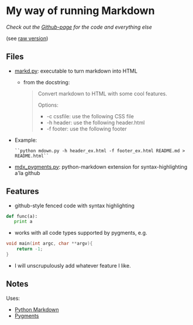 # My way of running Markdown #

_Check out the [Github-page](https://github.com/ihrke/mi-markdown) for
the code and everything else_

(see [raw version](https://raw.github.com/ihrke/mi-markdown/master/README.md))

## Files ##
* [markd.py](https://github.com/ihrke/mi-markdown/blob/master/mdown.py): executable to turn markdown into HTML
  + from the docstring:

     > Convert markdown to HTML with some cool features.
     >
     > Options:
     >
     > * -c cssfile: use the following CSS file
     > * -h header:  use the following header.html
     > * -f footer:  use the following footer

* Example:
    
      ``python mdown.py -h header_ex.html -f footer_ex.html README.md > README.html``


* [mdx_pygments.py](https://github.com/ihrke/mi-markdown/blob/master/mdx_pygments.py): python-markdown extension for syntax-highlighting a'la github
                 
## Features ##

* github-style fenced code with syntax highlighting

```python
def func(a):
   print a
```
* works with all code types supported by pygments, e.g.

```c
void main(int argc, char **argv){
    return -1;
}
```
* I will unscrupulously add whatever feature I like.

## Notes ##

Uses:

* [Python Markdown](http://www.freewisdom.org/projects/python-markdown/)
* [Pygments](http://pygments.org/)

